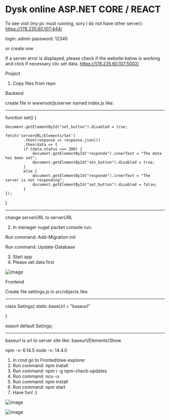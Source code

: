 # Dysk online ASP.NET CORE / REACT
To see visit (my pc must running, sory I do not have other server):
https://178.235.60.107:444/

login: admin
password: 12345

or create one


If a server error is displayed, please check if the website below is working and click if necessary clic set data.
https://178.235.60.107:5002/



Project
1.  Copy files from repo

Backend

create file in wwwroot/js/server named index.js like:

___________________________________________________________________________________________
function set() {

    document.getElementById("set_button").disabled = true;

    fetch('serverURL/Elements/Set')
            .then(response => response.json())
            .then(data => {
            if (data.status === 200) {
                document.getElementById("responde").innerText = "The data has been set";
                document.getElementById("set_button").disabled = true;
            }
            else {
                document.getElementById("responde").innerText = "The server is not responding";
                document.getElementById("set_button").disabled = false;
            }    
    });
}
_____________________________________________________________________________________________

change serverURL to serverURL

2. In menager nuget packet console run: 

Run command: Add-Migration init

Run command: Update-Database

3. Start app
4. Please set data first

![image](https://user-images.githubusercontent.com/47826375/130889690-d0f1c302-386e-4d5b-a257-f1a44729659e.png)

Frontend

Create file settings.js in src/objects like:
_____________________________________
class Setings{
    static baseUrl = "baseurl"
    
}

export default Setings;
_____________________________________

baseurl is url to server site like: baseurl/Elements/Show

npm -v: 6.14.5
node -v: 14.4.0

1. In cmd go to Fronted\tree-explorer
2. Run command: npm inatall
3. Run command: npm i -g npm-check-updates
4. Run command: ncu -u
5. Run command: npm install
3. Run command: npm start
4. Have fun! :)


![image](https://user-images.githubusercontent.com/47826375/131267365-14391242-8f58-4fc7-acd2-322ab369782a.png)

![image](https://user-images.githubusercontent.com/47826375/131267612-ef25b18f-27fa-485c-ad8c-9f86d3bf26e0.png)

